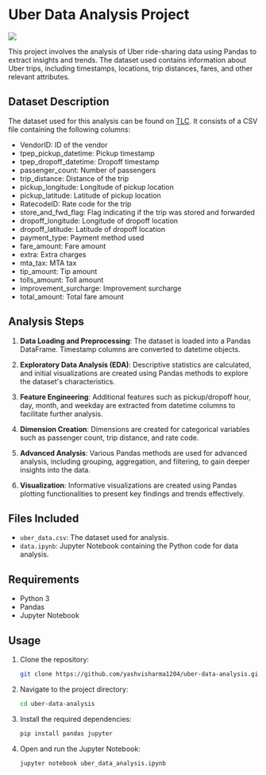 # Uber Data Analysis Project
![](https://images.unsplash.com/photo-1490650404312-a2175773bbf5?q=80&w=2070&auto=format&fit=crop&ixlib=rb-4.0.3&ixid=M3wxMjA3fDB8MHxwaG90by1wYWdlfHx8fGVufDB8fHx8fA%3D%3D)

This project involves the analysis of Uber ride-sharing data using Pandas to extract insights and trends. The dataset used contains information about Uber trips, including timestamps, locations, trip distances, fares, and other relevant attributes.

## Dataset Description

The dataset used for this analysis can be found on [TLC](https://www.nyc.gov/site/tlc/about/tlc-trip-record-data.page). It consists of a CSV file containing the following columns:

- VendorID: ID of the vendor
- tpep_pickup_datetime: Pickup timestamp
- tpep_dropoff_datetime: Dropoff timestamp
- passenger_count: Number of passengers
- trip_distance: Distance of the trip
- pickup_longitude: Longitude of pickup location
- pickup_latitude: Latitude of pickup location
- RatecodeID: Rate code for the trip
- store_and_fwd_flag: Flag indicating if the trip was stored and forwarded
- dropoff_longitude: Longitude of dropoff location
- dropoff_latitude: Latitude of dropoff location
- payment_type: Payment method used
- fare_amount: Fare amount
- extra: Extra charges
- mta_tax: MTA tax
- tip_amount: Tip amount
- tolls_amount: Toll amount
- improvement_surcharge: Improvement surcharge
- total_amount: Total fare amount

## Analysis Steps

1. **Data Loading and Preprocessing**: The dataset is loaded into a Pandas DataFrame. Timestamp columns are converted to datetime objects.

2. **Exploratory Data Analysis (EDA)**: Descriptive statistics are calculated, and initial visualizations are created using Pandas methods to explore the dataset's characteristics.

3. **Feature Engineering**: Additional features such as pickup/dropoff hour, day, month, and weekday are extracted from datetime columns to facilitate further analysis.

4. **Dimension Creation**: Dimensions are created for categorical variables such as passenger count, trip distance, and rate code.

5. **Advanced Analysis**: Various Pandas methods are used for advanced analysis, including grouping, aggregation, and filtering, to gain deeper insights into the data.

6. **Visualization**: Informative visualizations are created using Pandas plotting functionalities to present key findings and trends effectively.

## Files Included

- `uber_data.csv`: The dataset used for analysis.
- `data.ipynb`: Jupyter Notebook containing the Python code for data analysis.

## Requirements

- Python 3
- Pandas
- Jupyter Notebook

## Usage

1. Clone the repository:

   ```bash
   git clone https://github.com/yashvisharma1204/uber-data-analysis.git
   ```

2. Navigate to the project directory:

   ```bash
   cd uber-data-analysis
   ```

3. Install the required dependencies:

   ```bash
   pip install pandas jupyter
   ```

4. Open and run the Jupyter Notebook:

   ```bash
   jupyter notebook uber_data_analysis.ipynb
   ```

